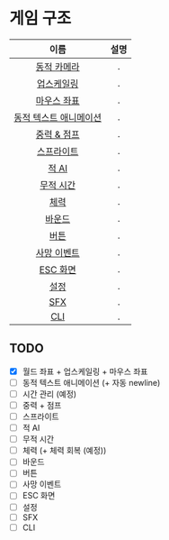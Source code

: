 # 게임 구조
|이름|설명|
|:---:|:---:|
|[동적 카메라](./dynamic_camera.md)|.|
|[업스케일링](./upscailing.md)|.|
|[마우스 좌표](./mouse_position.md)|.|
|[동적 텍스트 애니메이션](./dynamic_text_animation.md)|.|
|[중력 & 점프](./gravity_and_jump.md)|.|
|[스프라이트](./sprite.md)|.|
|[적 AI](./enemy_ai.md)|.|
|[무적 시간](./grace_period.md)|.|
|[체력](./hp_bar.md)|.|
|[바운드](./bound.md)|.|
|[버튼](./button.md)|.|
|[사망 이벤트](./dead_event.md)|.|
|[ESC 화면](./pause_menu.md)|.|
|[설정](./settings.md)|.|
|[SFX](./sfx.md)|.|
|[CLI](./cli.md)|.|

## TODO
- [x] 월드 좌표 + 업스케일링 + 마우스 좌표
- [ ] 동적 텍스트 애니메이션 (+ 자동 newline)
- [ ] 시간 관리 (예정)
- [ ] 중력 + 점프
- [ ] 스프라이트
- [ ] 적 AI
- [ ] 무적 시간
- [ ] 체력 (+ 체력 회복 (예정))
- [ ] 바운드
- [ ] 버튼
- [ ] 사망 이벤트
- [ ] ESC 화면
- [ ] 설정
- [ ] SFX
- [ ] CLI